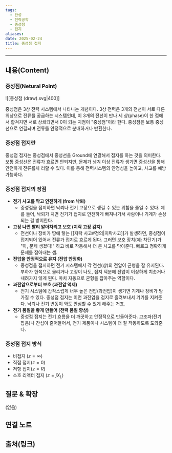 ```yaml
---
tags:
  - 완성
  - 전력공학
  - 중성점
  - 접지
aliases: 
date: 2025-02-24
title: 중성점 접지
---
```


---

## 내용(Content)

### 중성점(Netural Point)

![[중성점 (draw).svg|400]]

중성점은 3상 전력 시스템에서 나타나는 개념이다. 3상 전력은 3개의 전선이 서로 다른 위상으로 전류를 공급하는 시스템인데, 이 3개의 전선이 만나 세 상(phase)이 한 점에서 합쳐지면 서로 상쇄되면서 0이 되는 지점이 "중성점"이라 한다. 중성점은 보통 중성선으로 연결되며 전류를 안정적으로 분배하거나 반환한다.

### 중성점 접지란

중성점 접지는 중성점에서 중성선을 Ground에 연결해서 접지를 하는 것을 의미한다. 보통 중성선은 전류가 흐르면 안되지만, 문제가 생겨 이상 전류가 생기면 중성선을 통해 안전하게 전류를처 리할 수 있다. 이를 통해 전력시스템의 안정성을 높이고, 사고를 예방 가능하다.

### 중성점 접지의 장점

- **전기 사고를 막고 안전하게 (from 낙뢰)**
    - 중성점을 접지하면 낙뢰나 전기 고장으로 생길 수 있는 위험을 줄일 수 있다. 예를 들어, 낙뢰가 치면 전기가 접지로 안전하게 빠져나가서 사람이나 기계가 손상되는 걸 방지한다.
- **고장 나면 빨리 알아차리고 보호 (지락 고장 감지)**
    - 전선이나 장비가 땅에 닿는 [[지락 사고#정의|지락사고]]가 발생하면, 중성점이 접지되어 있어서 전류가 접지로 흐르게 된다. 그러면 보호 장치(예: 차단기)가 "아, 문제 생겼다!" 하고 바로 작동해서 더 큰 사고를 막아준다. 빠르고 정확하게 문제를 잡아내는 셈.
- **전압을 안정적으로 유지 (전압 안정화)**
    - 중성점을 접지하면 전기 시스템에서 각 전선(상)의 전압이 균형을 잘 유지된다. 부하가 한쪽으로 몰리거나 고장이 나도, 접지 덕분에 전압이 이상하게 치솟거나 내려가지 않게 된다. 마치 자동으로 균형을 잡아주는 역할이다.
- **과전압으로부터 보호 (과전압 억제)**
    - 전기 시스템에 갑작스럽게 너무 높은 전압(과전압)이 생기면 기계나 장비가 망가질 수 있다. 중성점 접지는 이런 과전압을 접지로 흘려보내서 기기를 지켜준다. 낙뢰나 전기 변동이 와도 안심할 수 있게 해주는 거죠.
- **전기 품질을 좋게 만들어 (전력 품질 향상)**
    - 중성점 접지는 전기 흐름을 더 깨끗하고 안정적으로 만들어준다. 고조파(전기 잡음)나 간섭이 줄어들어서, 전기 제품이나 시스템이 더 잘 작동하도록 도와준다.

### 중성점 접지 방식

- 비접지 ($z = \infty$)
- 직접 접지($z = 0$)
- 저항 접지($z = R$)
- 소호 리액터 접지 ($z = jX_{L}$)


## 질문 & 확장

(없음)

## 연결 노트

## 출처(링크)





